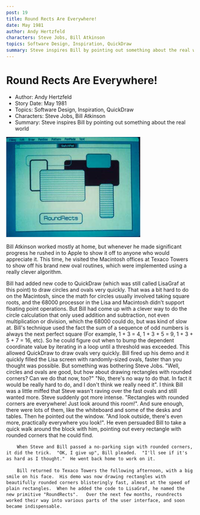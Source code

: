 ```yaml
---
post: 19
title: Round Rects Are Everywhere!
date: May 1981
author: Andy Hertzfeld
characters: Steve Jobs, Bill Atkinson
topics: Software Design, Inspiration, QuickDraw
summary: Steve inspires Bill by pointing out something about the real world
---
```


# Round Rects Are Everywhere!
* Author: Andy Hertzfeld
* Story Date: May 1981
* Topics: Software Design, Inspiration, QuickDraw
* Characters: Steve Jobs, Bill Atkinson
* Summary: Steve inspires Bill by pointing out something about the real world

![](images/Macintosh/roundrects.jpg) 

    
Bill Atkinson worked mostly at home, but whenever he made significant progress he rushed in to Apple to show it off to anyone who would appreciate it.   This time, he visited the Macintosh offices at Texaco Towers to show off his brand new oval routines, which were implemented using a really clever algorithm.

Bill had added new code to QuickDraw (which was still called LisaGraf at this point) to draw circles and ovals very quickly.  That was a bit hard to do on the Macintosh, since the math for circles usually involved taking square roots, and the 68000 processor in the Lisa and Macintosh didn't support floating point operations.  But Bill had come up with a clever way to do the circle calculation that only used addition and subtraction, not even multiplication or division, which the 68000 could do, but was kind of slow at.
Bill's technique used the fact the sum of a sequence of odd numbers is always the next perfect square (For example, 1 + 3 = 4, 1 + 3 + 5 = 9, 1 + 3 + 5 + 7 = 16, etc).  So he could figure out when to bump the dependent coordinate value by iterating in a loop until a threshold was exceeded.  This allowed QuickDraw to draw ovals very quickly.
Bill fired up his demo and it quickly filled the Lisa screen with randomly-sized ovals, faster than you thought was possible.  But something was bothering Steve Jobs.  "Well, circles and ovals are good, but how about drawing rectangles with rounded corners?  Can we do that now, too?"
"No, there's no way to do that.  In fact it would be really hard to do, and I don't think we really need it".  I think Bill was a little miffed that Steve wasn't raving over the fast ovals and still wanted more.
Steve suddenly got more intense.  "Rectangles with rounded corners are everywhere! Just look around this room!". And sure enough, there were lots of them, like the whiteboard and some of the desks and tables.  Then he pointed out the window.  "And look outside, there's even more, practically everywhere you look!".  He even persuaded Bill to take a quick walk around the block with him, pointing out every rectangle with rounded corners that he could find.

        When Steve and Bill passed a no-parking sign with rounded corners, it did the trick.  "OK, I give up", Bill pleaded.  "I'll see if it's as hard as I thought."  He went back home to work on it.

        Bill returned to Texaco Towers the following afternoon, with a big smile on his face.  His demo was now drawing rectangles with beautifully rounded corners blisteringly fast, almost at the speed of plain rectangles.  When he added the code to LisaGraf, he named the new primitive "RoundRects".   Over the next few months, roundrects worked their way into various parts of the user interface, and soon became indispensable.

